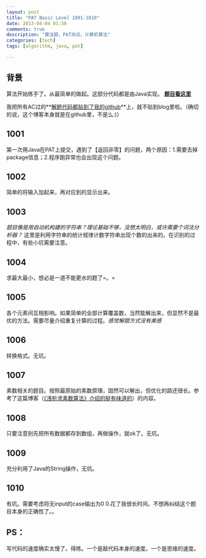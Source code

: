 ```yaml
---
layout: post
title: "PAT Basic Level 1001-1010"
date: 2013-04-04 01:50
comments: true
description: "算法题，PAT测试，计算机算法"
categories: [tech]
tags: [algorithm, java, pat]

---
```


背景
---
算法开始练手了。从最简单的做起。这部分代码都是由Java实现。
**[题目看这里](http://pat.zju.edu.cn/contests/pat-b-practise)**

我把所有AC过的**[解题代码都贴到了我的github](https://github.com/biaobiaoqi/CPractice/tree/master/PAT/basiclevel)**上，就不贴到blog里啦。（确切的说，这个博客本身就是在github里，不是么:)）

<!--more-->

1001
---
第一次用Java在PAT上提交，遇到了【返回非零】的问题，两个原因：1.需要去掉package信息；2.程序跑异常也会出现这个问题。

1002
---

简单的将输入加起来，再对应到的显示出来。

1003
---

*题目像是用自动机构建的字符串？理论基础不够，没想太明白，或许需要个词法分析器？* 这里是利用字符串的统计规律计数字符串出现个数的出来的。在识别的过程中，有些小坑需要注意。

1004
---

求最大最小，想必是一道不能更水的题了=。=

1005
---

各个元素间互相影响。如果简单的全部计算覆盖数，当然能解出来，但显然不是最优的方法。需要尽量介绍重复计算的过程。*感觉解题方式没有美感*

1006
---

转换格式。无坑。

1007
---

素数相关的题目。按照最原始的素数原理，固然可以解出，但优化的路还很长。参考了这篇博客（[《浅析求素数算法》介绍的挺有味道的](http://www.cnblogs.com/luluping/archive/2010/03/03/1677552.html)）的内容。

1008
---
只要注意别先把所有数据都存到数组，再做操作，就ok了。无坑。

1009
---

充分利用了Java的String操作，无坑。

1010
---

有坑。需要考虑将无input的case输出为0 0.花了我很长时间。不想再纠结这个题目本身的正确性了。。



PS：
---	
写代码的速度确实太慢了。得练。一个是敲代码本身的速度。一个是思维的速度。
